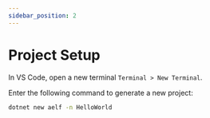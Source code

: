 ```yaml
---
sidebar_position: 2
---
```


# Project Setup

In VS Code, open a new terminal `Terminal > New Terminal`.

Enter the following command to generate a new project:

```bash title="Terminal"
dotnet new aelf -n HelloWorld
```
